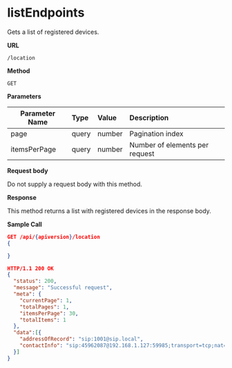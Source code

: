# listEndpoints

Gets a list of registered devices.

**URL**

`/location`

**Method**

`GET`

**Parameters**

| Parameter Name | Type   | Value | Description
| ---  | :--------- |  :--------- |  :--------- |
| page   |  query | number | Pagination index |
| itemsPerPage |  query | number | Number of elements per request |

**Request body**

Do not supply a request body with this method.

**Response**

This method returns a list with registered devices in
the response body.

**Sample Call**

```json
GET /api/{apiversion}/location
{

}

HTTP/1.1 200 OK
{  
  "status": 200,
  "message": "Successful request",
  "meta": {
    "currentPage": 1,
    "totalPages": 1,
    "itemsPerPage": 30,
    "totalItems": 1
  },   
  "data":[{  
    "addressOfRecord": "sip:1001@sip.local",
    "contactInfo": "sip:45962087@192.168.1.127:59985;transport=tcp;nat=false;expires=600"
  }]
}
```
